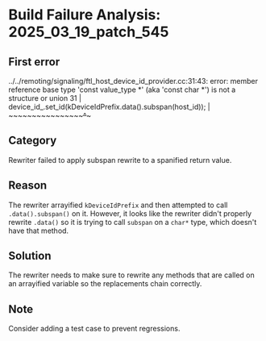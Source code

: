 # Build Failure Analysis: 2025_03_19_patch_545

## First error

../../remoting/signaling/ftl_host_device_id_provider.cc:31:43: error: member reference base type 'const value_type *' (aka 'const char *') is not a structure or union
   31 |   device_id_.set_id(kDeviceIdPrefix.data().subspan(host_id));
      |                     ~~~~~~~~~~~~~~~~~~~~~~^~~~~~~~

## Category
Rewriter failed to apply subspan rewrite to a spanified return value.

## Reason
The rewriter arrayified `kDeviceIdPrefix` and then attempted to call `.data().subspan()` on it. However, it looks like the rewriter didn't properly rewrite `.data()` so it is trying to call `subspan` on a `char*` type, which doesn't have that method.

## Solution
The rewriter needs to make sure to rewrite any methods that are called on an arrayified variable so the replacements chain correctly.

## Note
Consider adding a test case to prevent regressions.